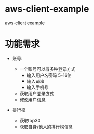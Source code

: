 # aws-client-example
aws-client example

# 功能需求
- 账号: 
  - 一个账号可以有多种登录方式
    - 输入用户名密码 5-16位
    - 输入邮箱
    - 输入手机号
  - 获取用户登录方式
  - 修改用户信息

- 排行榜
  - 获取top30
  - 获取自身/他人的排行榜信息
